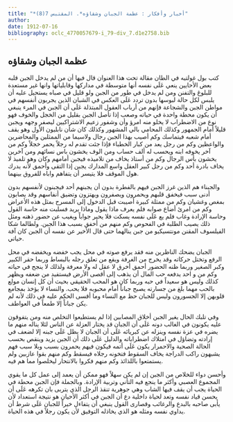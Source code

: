 ```yaml
---
title: "*أخبار وأفكار : عظمة الجبان وشقاؤه*. المقتبس 7(8)"
author: 
date: 1912-07-16
bibliography: oclc_4770057679-i_79-div_7.d1e2758.bib
---
```




##  عظمة الجبان وشقاؤه 


 كتب بول غولتيه في الطان مقالة تحت هذا العنوان قال فيها أن من لم يدخل الجبن قلبه بعض الأحايين ينعي عَلَى نفسه أنها متوسطة في مداركها وقابلياتها وانها غير مستعدة للبلوغ والتفنن ومن لم يدخل في طور من الجبن ولو قليل في صباه يستحيل عليه أن يلبس لكل حالة لبوسها بدون تردد عَلَى العكس في الشبان الذين يجربون أنفسهم في مواطن الجبن والشجاعة فإنهم من أرباب العقول المبتذلة عَلَى أن الجبن في المرء ينبغي أن يكون محطة واحدة في حياته وصعب إذا تأصل الجبن بقليل من الخجل والخوف فهو نوع من الاضطراب لا يخلو منه امرؤ وأن وشفور زعيم الاشتراكيين ليصفر وجهه ويجبن قليلاً أمام الجمهور وكذلك المحامي بالي المشهور وكذلك كان شأن نابليون الأول وهو يقف أمام شعبه فيتماسك وكم أصيب بهذا الجبن رجال ولاسيما من الممثلين والمحاضرين والواعظين وكم من رجل يعد من كبار الخطباء فإذا جئت تقدم له رجلاً يحمر خجلاً وكم من آخر يخوفه ابنه ويحسب له  ألف  حساب ومن الوف يخشون باس نسائهم ومن آخرين يخشون بأس الرجال وكم من أستاذ يخاف من تلاميذه فيجبن أمامهم وكان وهو تلميذ لا يخاف بادرة  أحد  وكم من رجل كبير العقل واسع المدارك يجبن إذا التقى وأحمق لأنه يدرك هول الموقف فلا يتيسر أن يتفاهم واباه للفروق بينهما. 

 والجبناء هم الذين غرز الجبن فيهم بالفطرة بدون أن يجبنهم  أحد  فيجبنون لأنفسهم بدون أدنى سبب فيخفق قلبهم ويحمرون ويصفرون ويهتزون وتضيق أنفاسهم وقد يصابون بمغص وغشيان وكم من ممثلة كبيرة أصيبت قبل الدخول إلى المسرح بمثل هذه الأعراض وكم من امرئ أضاع صوابه فلم يعرف ماذا يقول وماذا يريد فسلبت منه حاسة القول   وحاسة الإرادة وغاب فلم يع عَلَى نفسه يسكت فلا يحير جواباً ويغيب عن حضور ذهنه ومثل ذلك يصيب الطلبة في الفحوص وكم منهم من أخفق بسبب هذا الجبن. ولطالما شكا الفيلسوف  المقنن مونتسيكيو من جبن ينالهما حتى قال الأخير عن نفسه أن الجبن كان آفة حياتي. 

 الجبان يضحك الناظرين منه فقد يرفع صوته في محل يجب خفضه ويخفضه في محل الرفع وتختل حركاته وقد يخرج من الغرفة ويقع من تعلق رجله بالبساط وربما حقر الكبير وكبر الصغير وربما ظنه الحضور أحمق أخرق لا عقل له ولا معرفة ولذلك لا ينجح في حياته وكم من و  احد  يدفعه حب المال أن يذهب إلى أقصى الأرض فيستفيد من ضعفه ويظهر كذلك وليس هو سعيداً في حبه وربما كان هو المحب الحقيقي بحيث أن كل إنسان مولع بالحب مهما بلغ من جسارته يصبح جباناً أمام محبوبه فلا يحب. والنساء لا يؤخذ بمجامع قلوبهن إلا الجسورون وليس للجبان حظ مع النساء وما أقسى الحكم عليه في ذلك لأنه لم يكن جباناً إلا طمعاً في العواطف. 

 وفي تلبك الحال يغير الجبن أخلاق المصابين إذا لم يستطيعوا التخلص منه ومن يتفوقون عليه يكونون في الغالب دونه عَلَى أن الجبان قد يختار العزلة عن الناس لئلا يناله منهم ما يضره في عزة نفسه وينزله عن كبريائه عَلَى أن الجبان لا يظل عَلَى جبنه إلا لضعف في إرادته وتضاؤل في امتلاك اضطراباته والدليل عَلَى ذلك أن الجبن يزيد وينقص بحسب الحالة الصحية والاحمرار يكون عَلَى أتمه فيكون فيهم يحمرون بسبب وبلا سبب فهم يشبهون راكب الدراجة يخاف السقوط فتخونه رجلاه فيسقط وكم منهم بقوا عازبين ولم يستمتعوا باللذائذ وكم منهم فكروا بالانتحار ليخلصوا مما هم فيه. 

 وأحسن دواء للخلاص من الجبن إن لم يكن سهلاً فهو ممكن أن يعمد إلى عمل كل ما يقوي المجموع العصبي وأكثر ما ينجع فيه التأني وتربية الإرادة. وبالجملة فإن الجبن محطة في الحياة يجب أن يقف فيها الشاب وهي جوهرية تنقذ الرجل الذي يتربى بان تكرهه عَلَى أن يحسن قياد نفسه وتعد لحياة داخلية دع أن الجبن في أكثر الأحيان هو نتيجة استعداد لأن يأبى صاحبه بالبدع والرغائب وقصارى القول ينبغي أن يتفاءل خيراً للجبان عَلَى شرط أن يداوي نفسه ومثله هو الذي يخاذله التوفيق لأن يكون رجلاً في هذه الحياة.  
